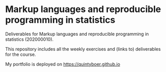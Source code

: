 # Markup languages and reproducible programming in statistics

Deliverables for Markup languages and reproducible programming in statistics (202000010).

This repository includes all the weekly exercises and (links to) deliverables for the course.

My portfolio is deployed on <https://quintyboer.github.io>
